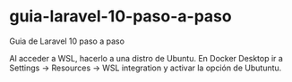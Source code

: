 # guia-laravel-10-paso-a-paso
Guia de Laravel 10 paso a paso


Al acceder a WSL, hacerlo a una distro de Ubuntu. En Docker Desktop ir a Settings -> Resources -> WSL integration y activar la opción de Ubutuntu.
